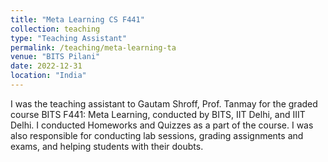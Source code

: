 ```yaml
---
title: "Meta Learning CS F441"
collection: teaching
type: "Teaching Assistant"
permalink: /teaching/meta-learning-ta
venue: "BITS Pilani"
date: 2022-12-31
location: "India"
---
```


I was the teaching assistant to Gautam Shroff, Prof. Tanmay for the graded course BITS F441: Meta Learning, conducted by BITS, IIT Delhi, and IIIT Delhi. I conducted Homeworks and Quizzes as a part of the course. I was also responsible for conducting lab sessions, grading assignments and exams, and helping students with their doubts.

